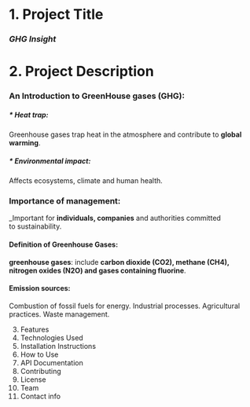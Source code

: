 # 1. Project Title 
### *GHG Insight*   
# 2. Project Description 
###    An Introduction to GreenHouse gases (GHG):
##### * *Heat trap*:  
   Greenhouse gases trap heat in the atmosphere and contribute to **global warming**.
##### * *Environmental impact*: 
   Affects ecosystems, climate and human health.
### Importance of management: 
_Important for **individuals, companies** and authorities committed to sustainability.
#### Definition of Greenhouse Gases:
**greenhouse gases**: include **carbon dioxide (CO2), methane (CH4), nitrogen oxides (N2O) and gases containing fluorine**.
#### Emission sources:
Combustion of fossil fuels for energy.
Industrial processes.
Agricultural practices.
Waste management.

3. Features
4. Technologies Used
5. Installation Instructions
6. How to Use
7. API Documentation
8. Contributing
9. License
10. Team
11. Contact info
